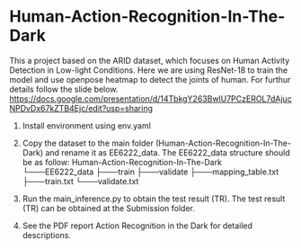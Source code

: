 # Human-Action-Recognition-In-The-Dark

This a project based on the ARID dataset, which focuses on Human Activity Detection in Low-light Conditions. Here we are using ResNet-18 to train the model and use openpose heatmap to detect the joints of human. 
For furthur details follow the slide below. 
https://docs.google.com/presentation/d/14TbkgY263BwlU7PCzEROL7dAjucNPDvDx67kZTB4Ejc/edit?usp=sharing

1. Install environment using env.yaml

2. Copy the dataset to the main folder (Human-Action-Recognition-In-The-Dark) and rename it as EE6222_data. The EE6222_data structure   should be as follow:
    Human-Action-Recognition-In-The-Dark
    └───EE6222_data
        ├───train
        ├───validate
        ├───mapping_table.txt
        ├───train.txt
        └───validate.txt
3. Run the main_inference.py to obtain the test result (TR). The test result (TR) can be obtained at the Submission folder.

4. See the PDF report Action Recognition in the Dark for detailed descriptions.
